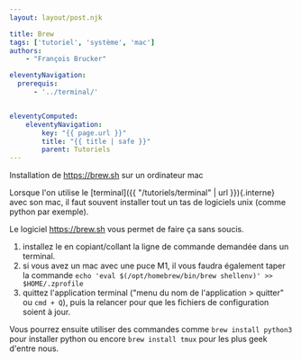 ```yaml
---
layout: layout/post.njk

title: Brew
tags: ['tutoriel', 'système', 'mac']
authors:
    - "François Brucker"

eleventyNavigation:
  prerequis:
      - '../terminal/'


eleventyComputed:
    eleventyNavigation:
        key: "{{ page.url }}"
        title: "{{ title | safe }}"
        parent: Tutoriels
---
```


<!-- début résumé -->

Installation de <https://brew.sh> sur un ordinateur mac

<!-- fin résumé -->

Lorsque l'on utilise le [terminal]({{ "/tutoriels/terminal" | url }}){.interne} avec son mac, il faut souvent installer tout un tas de logiciels unix (comme python par exemple).

Le logiciel <https://brew.sh> vous permet de faire ça sans soucis.

1. installez le en copiant/collant la ligne de commande demandée dans un terminal.
2. si vous avez un mac avec une puce M1, il vous faudra également taper la commande `echo 'eval $(/opt/homebrew/bin/brew shellenv)' >> $HOME/.zprofile`
3. quittez l'application terminal ("menu du nom de l'application > quitter" ou  `cmd + Q`), puis la relancer pour que les fichiers de configuration soient à jour.

Vous pourrez ensuite utiliser des commandes comme `brew install python3` pour installer python ou encore `brew install tmux` pour les plus geek d'entre nous.
